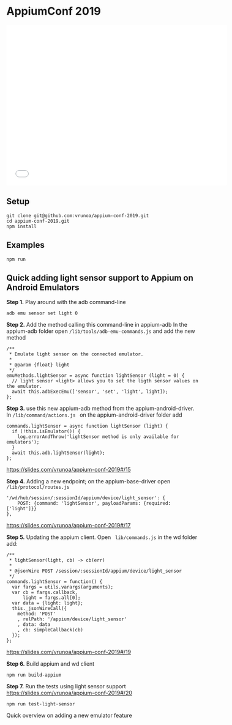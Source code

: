 # AppiumConf 2019

<iframe src="//slides.com/vrunoa/appium-conf-2019/embed" width="576" height="420" scrolling="no" frameborder="0" webkitallowfullscreen mozallowfullscreen allowfullscreen></iframe>

## Setup
```
git clone git@github.com:vrunoa/appium-conf-2019.git
cd appium-conf-2019.git
npm install
```

## Examples
```
npm run 
```

## Quick adding light sensor support to Appium on Android Emulators

**Step 1.** Play around with the adb command-line

```adb emu sensor set light 0```

**Step 2.** Add the method calling this command-line in appium-adb
In the appium-adb folder open `/lib/tools/adb-emu-commands.js`
and add the new method
```
/**
 * Emulate light sensor on the connected emulator.
 *
 * @param {float} light 
 */
emuMethods.lightSensor = async function lightSensor (light = 0) {
  // light sensor <light> allows you to set the ligth sensor values on the emulator.
  await this.adbExecEmu(['sensor', 'set', 'light', light]);
};
```

**Step 3.** use this new appium-adb method from the appium-android-driver. In `/lib/command/actions.js ` on the appium-android-driver folder add
```
commands.lightSensor = async function lightSensor (light) {
  if (!this.isEmulator()) {
    log.errorAndThrow('lightSensor method is only available for emulators');
  }
  await this.adb.lightSensor(light);
};
```
https://slides.com/vrunoa/appium-conf-2019#/15

**Step 4.** Adding a new endpoint; on the appium-base-driver open ` /lib/protocol/routes.js`

```
'/wd/hub/session/:sessionId/appium/device/light_sensor': {
    POST: {command: 'lightSensor', payloadParams: {required: ['light']}}
},
```
https://slides.com/vrunoa/appium-conf-2019#/17

**Step 5.** Updating the appium client. Open ` lib/commands.js` in the wd folder add:
```
/**
 * lightSensor(light, cb) -> cb(err)
 *
 * @jsonWire POST /session/:sessionId/appium/device/light_sensor
 */
commands.lightSensor = function() {
  var fargs = utils.varargs(arguments);
  var cb = fargs.callback,
      light = fargs.all[0];
  var data = {light: light};
  this._jsonWireCall({
    method: 'POST'
    , relPath: '/appium/device/light_sensor'
    , data: data
    , cb: simpleCallback(cb)
  });
};
```
https://slides.com/vrunoa/appium-conf-2019#/19

**Step 6.** Build appium and wd client
```
npm run build-appium
```

**Step 7.** Run the tests using light sensor support
https://slides.com/vrunoa/appium-conf-2019#/20
```
npm run test-light-sensor
```

Quick overview on adding a new emulator feature